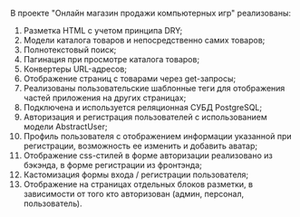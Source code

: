 В проекте "Онлайн магазин продажи компьютерных игр" реализованы:
1. Разметка HTML с учетом принципа DRY;
2. Модели каталога товаров и непосредственно самих товаров;
3. Полнотекстовый поиск;
4. Пагинация при просмотре каталога товаров;
5. Конвертеры URL-адресов;
6. Отображение страниц с товарами через get-запросы;
7. Реализованы пользовательские шаблонные теги для отображения частей приложения на других страницах;
8. Подключена и используется реляционная СУБД PostgreSQL;
9. Авторизация и регистрация пользователей с использованием модели AbstractUser;
10. Профиль пользователя с отображением информации указанной при регистрации, возможность ее изменить и добавить аватар;
11. Отображение css-стилей в форме авторизации реализовано из бэкэнда, в форме регистрации из фронтэнда;
12. Кастомизация формы входа / регистрации пользователя;
13. Отображение на страницах отдельных блоков разметки, в зависимости от того кто авторизован (админ, персонал, пользователь).
